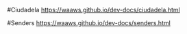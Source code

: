 #Ciudadela
https://waaws.github.io/dev-docs/ciudadela.html

#Senders
https://waaws.github.io/dev-docs/senders.html

